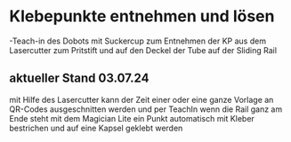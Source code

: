 # Klebepunkte entnehmen und lösen

-Teach-in des Dobots mit Suckercup zum Entnehmen der KP aus dem Lasercutter zum Pritstift und auf den Deckel der Tube auf der Sliding Rail

## aktueller Stand 03.07.24
 mit Hilfe des Lasercutter kann der Zeit einer oder eine ganze Vorlage an QR-Codes ausgeschnitten werden und per TeachIn wenn die Rail ganz am Ende steht mit dem Magician Lite ein Punkt automatisch
 mit Kleber bestrichen und auf eine Kapsel geklebt werden

